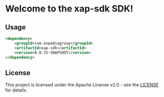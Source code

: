 # Welcome to the xap-sdk SDK!

## Usage
```xml
<dependency>
    <groupId>com.expediagroup</groupId>
    <artifactId>xap-sdk</artifactId>
    <version>0.0.15-SNAPSHOT</version>
</dependency>
```

## License

This project is licensed under the Apache License v2.0 - see the [LICENSE](LICENSE) for details.
